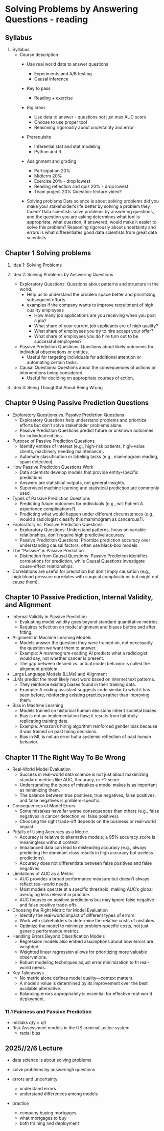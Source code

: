 # Solving Problems by Answering Questions - reading

## Syllabus
1. Syllabus
    - Course description
        - Use real world data to answer questions
            - Experiments and A/B testing
            - Causal inference
        - Key to pass
            - Reading + exercise
        - Big ideas
            - Use data to answer - questions not just max AUC score
            - Choose to use proper tool
            - Reasoning rigorously about uncertainty and error
        - Prerequisite 
            - Inferential stat and stat modeling
            - Python and R


        - Assignment and grading
            - Participation 20%
            - Midterm 20%
            - Exercise 20% - drop lowest 
            - Reading reflection and quiz 20% - drop lowest 
            - Team project 20%
        Question: lecture video?
        - Solving problems
        Data science is about solving problems
        did you make your stakeholder’s life better by solving a problem they faced?
        Data scientists solve problems by answering questions, and the question you are asking determines what tool is appropriate.
        what question, if answered, would make it easier to solve this problem?
        Reasoning rigorously about uncertainty and errors is what differentiates good data scientists from great data scientists








## Chapter 1 Solving problems
1. Idea 1: Solving Problems
2. Idea 2: Solving Problems by Answering Questions
    - Exploratory Questions: Questions about patterns and structure in the world.
        - Help us to understand the problem space better and prioritizing subsequent efforts.
        - examples if the company wants to improve recruitment of high quality employees
            - How many job applications are you receiving when you post a job?
            - What share of your current job applicants are of high quality?
            - What share of employees you try to hire accept your offer?
            - What share of employees you do hire turn out to be successful employees?
    - Passive Prediction Questions: Questions about likely outcomes for individual observations or entities.
        - Useful for targeting individuals for additional attention or automating certain tasks.
    - Causal Questions: Questions about the consequences of actions or interventions being considered.
        - Useful for deciding on appropriate courses of action.

3. Idea 3: Being Thoughtful About Being Wrong


## Chapter 9 Using Passive Prediction Questions
- Exploratory Questions vs. Passive Prediction Questions
    - Exploratory Questions help understand problems and prioritize efforts but don’t solve stakeholder problems alone.
    - Passive Prediction Questions predict future or unknown outcomes for individual entities.
- Purpose of Passive Prediction Questions
    - Identify entities of interest (e.g., high-risk patients, high-value clients, machinery needing maintenance).
    - Automate classification or labeling tasks (e.g., mammogram reading, spam detection).
- How Passive Prediction Questions Work
    - Data scientists develop models that provide entity-specific predictions.
    - Answers are statistical outputs, not general insights.
    - Supervised machine learning and statistical prediction are commonly used.
- Types of Passive Prediction Questions 
    - Predicting future outcomes for individuals (e.g., will Patient A experience complications?).
    - Predicting what would happen under different circumstances (e.g., would a radiologist classify this mammogram as cancerous?).
- Exploratory vs. Passive Prediction Questions
    - Exploratory Questions: Understand patterns, focus on variable relationships, don’t require high predictive accuracy.
    - Passive Prediction Questions: Prioritize prediction accuracy over understanding causal factors, often use black-box models.
- The “Passive” in Passive Prediction
    - Distinction from Causal Questions: Passive Prediction identifies correlations for prediction, while Causal Questions investigate cause-effect relationships.
- Correlations are useful for prediction but don’t imply causation (e.g., high blood pressure correlates with surgical complications but might not cause them).

## Chapter 10 Passive Prediction, Internal Validity, and Alignment
- Internal Validity in Passive Prediction
    - Evaluating model validity goes beyond standard quantitative metrics.
    - Requires reflection on model alignment and biases before and after fitting.
- Alignment in Machine Learning Models
    - Models answer the question they were trained on, not necessarily the question we want them to answer.
    - Example: A mammogram-reading AI predicts what a radiologist would say, not whether cancer is present.
    - The gap between desired vs. actual model behavior is called the alignment problem.
- Large Language Models (LLMs) and Alignment
- LLMs predict the most likely next word based on internet text patterns.
    - They reinforce existing biases found in their training data.
    - Example: A coding assistant suggests code similar to what it has seen before, reinforcing existing practices rather than improving them.
- Bias in Machine Learning
    - Models trained on historical human decisions inherit societal biases.
    - Bias is not an implementation flaw; it results from faithfully replicating training data.
    - Example: Amazon’s hiring algorithm reinforced gender bias because it was trained on past hiring decisions.
    - Bias in ML is not an error but a systemic reflection of past human behavior.

## Chapter 11 The Right Way To Be Wrong
- Real-World Model Evaluation
    - Success in real-world data science is not just about maximizing standard metrics like AUC, Accuracy, or F1-score.
    - Understanding the types of mistakes a model makes is as important as minimizing them.
    - The balance between true positives, true negatives, false positives, and false negatives is problem-specific.
- Consequences of Model Errors
    - Some mistakes have far worse consequences than others (e.g., false negatives in cancer detection vs. false positives).
    - Choosing the right trade-off depends on the business or real-world impact.
- Pitfalls of Using Accuracy as a Metric
    - Accuracy is relative to alternative models; a 95% accuracy score is meaningless without context.
    - Imbalanced data can lead to misleading accuracy (e.g., always predicting the dominant class results in high accuracy but useless predictions).
    - Accuracy does not differentiate between false positives and false negatives.
- Limitations of AUC as a Metric
    - AUC provides a broad performance measure but doesn’t always reflect real-world needs.
    - Most models operate at a specific threshold, making AUC’s global averaging less relevant in practice.
    - AUC focuses on positive predictions but may ignore false negative and false positive trade-offs.
- Choosing the Right Metric for Model Evaluation
    - Identify the real-world impact of different types of errors.
    - Work with stakeholders to determine the relative costs of mistakes.
    - Optimize the model to minimize problem-specific costs, not just generic performance metrics.
- Handling Errors Beyond Classification Models
    - Regression models also embed assumptions about how errors are weighted.
    - Weighted linear regression allows for prioritizing more valuable observations.
    - Robust modeling techniques adjust error minimization to fit real-world needs.
- Key Takeaways
    - No metric alone defines model quality—context matters.
    - A model’s value is determined by its improvement over the best available alternative.
    - Balancing errors appropriately is essential for effective real-world deployment.

### 11.1 Fairness and Passive Prediction
- mistaks qty = qlt
- Risk Assessment models in the US criminal justice system
    - racial bias
    




## 2025//2/6 Lecture
- data science is about solving problems
- solve problems by answeringh questions
- errors and uncertainty
    - understand errors
    - understand differences among models

- practice
    - company buying mortgages
    - what mortgages to buy
    - both training and deployment
    
